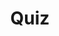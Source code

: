 ---
title: "Quiz"
passing_percentage: 70
layout: "test"
type: "test"
questions:
  - id: "q1"
    text: "What does Dapr stand for?"
    type: "single-answer"
    marks: 2
    options:
      - id: "a"
        text: "Distributed Application Runtime"
        is_correct: true
      - id: "b"
        text: "Distributed API Runtime"
      - id: "c"
        text: "Dynamic Application Runtime"
      - id: "d"
        text: "Distributed Application Platform"
  - id: "q2"
    text: "Which capabilities does Dapr provide through its sidecar architecture? (Select all that apply)"
    type: "multiple-answers"
    marks: 2
    options:
      - id: "a"
        text: "Service invocation"
        is_correct: true
      - id: "b"
        text: "State management"
        is_correct: true
      - id: "c"
        text: "Database administration"
  - id: "q3"
    text: "Which container orchestration platform does Dapr integrate with?"
    type: "short_answer" 
    marks: 2
    correct_answer: "Kubernetes" 
---